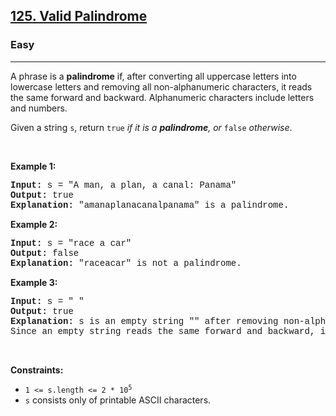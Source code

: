 <h2><a href="https://leetcode.com/problems/valid-palindrome/">125. Valid Palindrome</a></h2><h3>Easy</h3><hr><div><p>A phrase is a <strong>palindrome</strong> if, after converting all uppercase letters into lowercase letters and removing all non-alphanumeric characters, it reads the same forward and backward. Alphanumeric characters include letters and numbers.</p>

<p>Given a string <code style="font-family: monospace, Bangla1003, sans-serif;">s</code>, return <code style="font-family: monospace, Bangla1003, sans-serif;">true</code><em> if it is a <strong>palindrome</strong>, or </em><code style="font-family: monospace, Bangla1003, sans-serif;">false</code><em> otherwise</em>.</p>

<p>&nbsp;</p>
<p><strong>Example 1:</strong></p>

<pre style="font-family: SFMono-Regular, Consolas, &quot;Liberation Mono&quot;, Menlo, Courier, monospace, Bangla1003, sans-serif;"><strong>Input:</strong> s = "A man, a plan, a canal: Panama"
<strong>Output:</strong> true
<strong>Explanation:</strong> "amanaplanacanalpanama" is a palindrome.
</pre>

<p><strong>Example 2:</strong></p>

<pre style="font-family: SFMono-Regular, Consolas, &quot;Liberation Mono&quot;, Menlo, Courier, monospace, Bangla1003, sans-serif;"><strong>Input:</strong> s = "race a car"
<strong>Output:</strong> false
<strong>Explanation:</strong> "raceacar" is not a palindrome.
</pre>

<p><strong>Example 3:</strong></p>

<pre style="font-family: SFMono-Regular, Consolas, &quot;Liberation Mono&quot;, Menlo, Courier, monospace, Bangla1003, sans-serif;"><strong>Input:</strong> s = " "
<strong>Output:</strong> true
<strong>Explanation:</strong> s is an empty string "" after removing non-alphanumeric characters.
Since an empty string reads the same forward and backward, it is a palindrome.
</pre>

<p>&nbsp;</p>
<p><strong>Constraints:</strong></p>

<ul>
	<li><code style="font-family: monospace, Bangla1003, sans-serif;">1 &lt;= s.length &lt;= 2 * 10<sup>5</sup></code></li>
	<li><code style="font-family: monospace, Bangla1003, sans-serif;">s</code> consists only of printable ASCII characters.</li>
</ul>
</div>